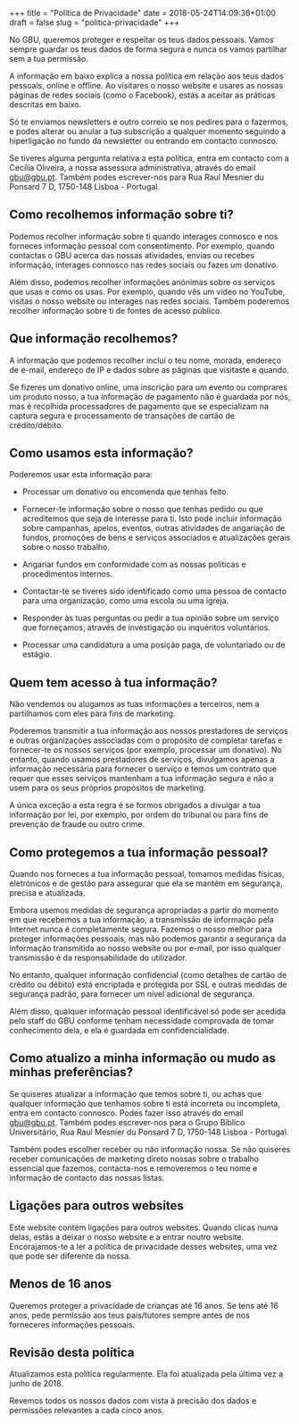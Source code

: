 +++
title = "Política de Privacidade"
date = 2018-05-24T14:09:36+01:00
draft = false
slug = "politica-privacidade"
+++

No GBU, queremos proteger e respeitar os teus dados pessoais. Vamos sempre guardar os teus dados de forma segura e nunca os vamos partilhar sem a tua permissão.

A informação em baixo explica a nossa política em relação aos teus dados pessoais, online e offline. Ao visitares o nosso website e usares as nossas páginas de redes sociais (como o Facebook), estás a aceitar as práticas descritas em baixo.

Só te enviamos newsletters e outro correio se nos pedires para o fazermos, e podes alterar ou anular a tua subscrição a qualquer momento seguindo a hiperligação no fundo da newsletter ou entrando em contacto connosco.

Se tiveres alguma pergunta relativa a esta política, entra em contacto com a Cecília Oliveira, a nossa assessora administrativa, através do email gbu@gbu.pt. Também podes escrever-nos para Rua Raul Mesnier du Ponsard 7 D, 1750-148 Lisboa - Portugal.

## Como recolhemos informação sobre ti?

Podemos recolher informação sobre ti quando interages connosco e nos forneces informação pessoal com consentimento. Por exemplo, quando contactas o GBU acerca das nossas atividades, envias ou recebes informação, interages connosco nas redes sociais ou fazes um donativo.

Além disso, podemos recolher informações anónimas sobre os serviços que usas e como os usas. Por exemplo, quando vês um vídeo no YouTube, visitas o nosso website ou interages nas redes sociais. Também poderemos recolher informação sobre ti de fontes de acesso público.

## Que informação recolhemos?

A informação que podemos recolher inclui o teu nome, morada, endereço de e-mail, endereço de IP e dados sobre as páginas que visitaste e quando.

Se fizeres um donativo online, uma inscrição para um evento ou comprares um produto nosso, a tua informação de pagamento não é guardada por nós, mas é recolhida processadores de pagamento que se especializam na captura segura e processamento de transações de cartão de crédito/débito.

## Como usamos esta informação?

Poderemos usar esta informação para:

- Processar um donativo ou encomenda que tenhas feito.

- Fornecer-te informação sobre o nosso que tenhas pedido ou que acreditemos que seja de interesse para ti. Isto pode incluir informação sobre campanhas, apelos, eventos, outras atividades de angariação de fundos, promoções de bens e serviços associados e atualizações gerais sobre o nosso trabalho.

- Angariar fundos em conformidade com as nossas políticas e procedimentos internos.

- Contactar-te se tiveres sido identificado como uma pessoa de contacto para uma organização, como uma escola ou uma igreja.

- Responder às tuas perguntas ou pedir a tua opinião sobre um serviço que forneçamos, através de investigação ou inquéritos voluntários.

- Processar uma candidatura a uma posição paga, de voluntariado ou de estágio.

## Quem tem acesso à tua informação?

Não vendemos ou alugamos as tuas informações a terceiros, nem a partilhamos com eles para fins de marketing.

Poderemos transmitir a tua informação aos nossos prestadores de serviços e outras organizações associadas com o propósito de completar tarefas e fornecer-te os nossos serviços (por exemplo, processar um donativo). No entanto, quando usamos prestadores de serviços, divulgamos apenas a informação necessária para fornecer o serviço e temos um contrato que requer que esses serviços mantenham a tua informação segura e não a usem para os seus próprios propósitos de marketing.

A única exceção a esta regra é se formos obrigados a divulgar a tua informação por lei, por exemplo, por ordem do tribunal ou para fins de prevenção de fraude ou outro crime.

## Como protegemos a tua informação pessoal?

Quando nos forneces a tua informação pessoal, tomamos medidas físicas, eletrónicos e de gestão para assegurar que ela se mantém em segurança, precisa e atualizada.

Embora usemos medidas de segurança apropriadas a partir do momento em que recebemos a tua informação, a transmissão de informação pela Internet nunca é completamente segura. Fazemos o nosso melhor para proteger informações pessoais, mas não podemos garantir a segurança da informação transmitida ao nosso website ou por e-mail, por isso qualquer transmissão é da responsabilidade do utilizador.

No entanto, qualquer informação confidencial (como detalhes de cartão de crédito ou débito) está encriptada e protegida por SSL e outras medidas de segurança padrão, para fornecer um nível adicional de segurança.

Além disso, qualquer informação pessoal identificável só pode ser acedida pelo staff do GBU conforme tenham necessidade comprovada de tomar conhecimento dela, e ela é guardada em confidencialidade.

## Como atualizo a minha informação ou mudo as minhas preferências?

Se quiseres atualizar a informação que temos sobre ti, ou achas que qualquer informação que tenhamos sobre ti está incorreta ou incompleta, entra em contacto connosco.
Podes fazer isso através do email gbu@gbu.pt. Também podes escrever-nos para o Grupo Bíblico Universitário, Rua Raul Mesnier du Ponsard 7 D, 1750-148 Lisboa - Portugal.

Também podes escolher receber ou não informação nossa. Se não quiseres receber comunicações de marketing direto nossas sobre o trabalho essencial que fazemos, contacta-nos e removeremos o teu nome e informação de contacto das nossas listas.

## Ligações para outros websites

Este website contém ligações para outros websites. Quando clicas numa delas, estás a deixar o nosso website e a entrar noutro website. Encorajamos-te a ler a política de privacidade desses websites, uma vez que pode ser diferente da nossa.

## Menos de 16 anos

Queremos proteger a privacidade de crianças até 16 anos. Se tens até 16 anos, pede permissão aos teus pais/tutores sempre antes de nos forneceres informações pessoais.

## Revisão desta política

Atualizamos esta política regularmente. Ela foi atualizada pela última vez a junho de 2018.

Revemos todos os nossos dados com vista à precisão dos dados e permissões relevantes a cada cinco anos.